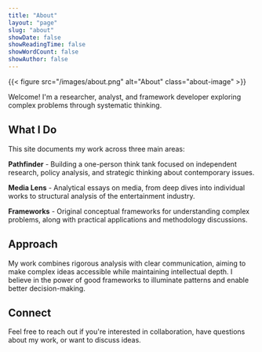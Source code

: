 ```yaml
---
title: "About"
layout: "page"
slug: "about"
showDate: false
showReadingTime: false
showWordCount: false
showAuthor: false
---
```

{{< figure src="/images/about.png" alt="About" class="about-image" >}}

<style>
.about-image {
    margin-top: -1rem !important;
    margin-bottom: 1.5rem !important;
    width: 100% !important;
    max-width: 100% !important;
    height: auto !important;
}
.about-image img {
    width: 100% !important;
    max-width: 100% !important;
    height: auto !important;
}
</style>

Welcome! I'm a researcher, analyst, and framework developer exploring complex problems through systematic thinking.

## What I Do

This site documents my work across three main areas:

**Pathfinder** - Building a one-person think tank focused on independent research, policy analysis, and strategic thinking about contemporary issues.

**Media Lens** - Analytical essays on media, from deep dives into individual works to structural analysis of the entertainment industry.

**Frameworks** - Original conceptual frameworks for understanding complex problems, along with practical applications and methodology discussions.

## Approach

My work combines rigorous analysis with clear communication, aiming to make complex ideas accessible while maintaining intellectual depth. I believe in the power of good frameworks to illuminate patterns and enable better decision-making.

## Connect

Feel free to reach out if you're interested in collaboration, have questions about my work, or want to discuss ideas.
